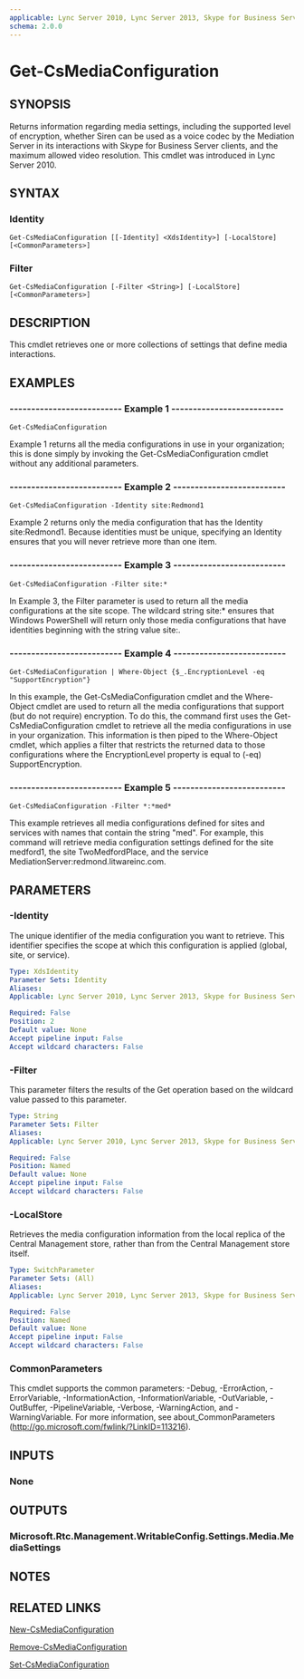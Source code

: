 ```yaml
---
applicable: Lync Server 2010, Lync Server 2013, Skype for Business Server 2015
schema: 2.0.0
---
```


# Get-CsMediaConfiguration

## SYNOPSIS
Returns information regarding media settings, including the supported level of encryption, whether Siren can be used as a voice codec by the Mediation Server in its interactions with Skype for Business Server clients, and the maximum allowed video resolution.
This cmdlet was introduced in Lync Server 2010.


## SYNTAX

### Identity
```
Get-CsMediaConfiguration [[-Identity] <XdsIdentity>] [-LocalStore] [<CommonParameters>]
```

### Filter
```
Get-CsMediaConfiguration [-Filter <String>] [-LocalStore] [<CommonParameters>]
```

## DESCRIPTION
This cmdlet retrieves one or more collections of settings that define media interactions.


## EXAMPLES

### -------------------------- Example 1 --------------------------
```
Get-CsMediaConfiguration
```

Example 1 returns all the media configurations in use in your organization; this is done simply by invoking the Get-CsMediaConfiguration cmdlet without any additional parameters.

### -------------------------- Example 2 --------------------------
```
Get-CsMediaConfiguration -Identity site:Redmond1
```

Example 2 returns only the media configuration that has the Identity site:Redmond1.
Because identities must be unique, specifying an Identity ensures that you will never retrieve more than one item.

### -------------------------- Example 3 --------------------------
```
Get-CsMediaConfiguration -Filter site:*
```

In Example 3, the Filter parameter is used to return all the media configurations at the site scope.
The wildcard string site:* ensures that Windows PowerShell will return only those media configurations that have identities beginning with the string value site:.

### -------------------------- Example 4 --------------------------
```
Get-CsMediaConfiguration | Where-Object {$_.EncryptionLevel -eq "SupportEncryption"}
```

In this example, the Get-CsMediaConfiguration cmdlet and the Where-Object cmdlet are used to return all the media configurations that support (but do not require) encryption.
To do this, the command first uses the Get-CsMediaConfiguration cmdlet to retrieve all the media configurations in use in your organization.
This information is then piped to the Where-Object cmdlet, which applies a filter that restricts the returned data to those configurations where the EncryptionLevel property is equal to (-eq) SupportEncryption.

### -------------------------- Example 5 --------------------------
```
Get-CsMediaConfiguration -Filter *:*med*
```

This example retrieves all media configurations defined for sites and services with names that contain the string "med".
For example, this command will retrieve media configuration settings defined for the site medford1, the site TwoMedfordPlace, and the service MediationServer:redmond.litwareinc.com.


## PARAMETERS

### -Identity
The unique identifier of the media configuration you want to retrieve.
This identifier specifies the scope at which this configuration is applied (global, site, or service).

```yaml
Type: XdsIdentity
Parameter Sets: Identity
Aliases: 
Applicable: Lync Server 2010, Lync Server 2013, Skype for Business Server 2015

Required: False
Position: 2
Default value: None
Accept pipeline input: False
Accept wildcard characters: False
```

### -Filter
This parameter filters the results of the Get operation based on the wildcard value passed to this parameter.

```yaml
Type: String
Parameter Sets: Filter
Aliases: 
Applicable: Lync Server 2010, Lync Server 2013, Skype for Business Server 2015

Required: False
Position: Named
Default value: None
Accept pipeline input: False
Accept wildcard characters: False
```

### -LocalStore
Retrieves the media configuration information from the local replica of the Central Management store, rather than from the Central Management store itself.

```yaml
Type: SwitchParameter
Parameter Sets: (All)
Aliases: 
Applicable: Lync Server 2010, Lync Server 2013, Skype for Business Server 2015

Required: False
Position: Named
Default value: None
Accept pipeline input: False
Accept wildcard characters: False
```

### CommonParameters
This cmdlet supports the common parameters: -Debug, -ErrorAction, -ErrorVariable, -InformationAction, -InformationVariable, -OutVariable, -OutBuffer, -PipelineVariable, -Verbose, -WarningAction, and -WarningVariable. For more information, see about_CommonParameters (http://go.microsoft.com/fwlink/?LinkID=113216).


## INPUTS

### None


## OUTPUTS

### Microsoft.Rtc.Management.WritableConfig.Settings.Media.MediaSettings


## NOTES


## RELATED LINKS

[New-CsMediaConfiguration]()

[Remove-CsMediaConfiguration]()

[Set-CsMediaConfiguration]()